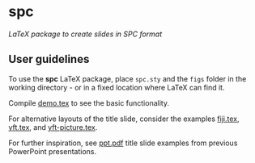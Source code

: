 # spc

*LaTeX package to create slides in SPC format*

## User guidelines

To use the **spc** LaTeX package, place `spc.sty` and the `figs` folder in the
working directory - or in a fixed location where LaTeX can find it.

Compile [demo.tex](doc/demo.tex) to see the basic functionality.

For alternative layouts of the title slide, consider the examples
[fiji.tex](etc/alt-layout/fiji.tex), [yft.tex](etc/alt-layout/yft.tex), and
[yft-picture.tex](etc/alt-layout/yft-picture.tex).

For further inspiration, see [ppt.pdf](etc/ppt.pdf) title slide examples from
previous PowerPoint presentations.
